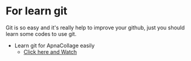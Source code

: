 # For learn git
Git is so easy and it's really help to improve your github, just you should learn some codes to use git.

- Learn git for ApnaCollage easily
  - [Click here and Watch](https://youtu.be/iR5WIknxdkY)
